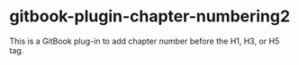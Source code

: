 # gitbook-plugin-chapter-numbering2
This is a GitBook plug-in to add chapter number before the H1, H3, or H5 tag.

